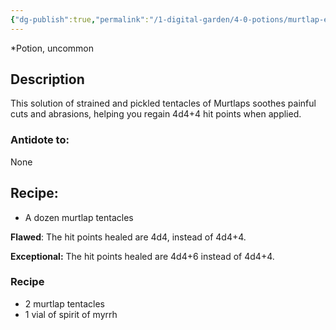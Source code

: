 ```yaml
---
{"dg-publish":true,"permalink":"/1-digital-garden/4-0-potions/murtlap-essence-5th/"}
---
```


*Potion, uncommon 

## Description

This solution of strained and pickled tentacles of Murtlaps soothes painful cuts and abrasions, helping you regain 4d4+4 hit points when applied.

### Antidote to: 
None

## Recipe:

- A dozen murtlap tentacles

**Flawed**:
The hit points healed are 4d4, instead of 4d4+4.

**Exceptional:** 
The hit points healed are 4d4+6 instead of 4d4+4.

### Recipe
* 2 murtlap tentacles
* 1 vial of spirit of myrrh